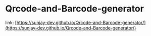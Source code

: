 # Qrcode-and-Barcode-generator
link: [https://sunjay-dev.github.io/Qrcode-and-Barcode-generator/](https://sunjay-dev.github.io/Qrcode-and-Barcode-generator/)

